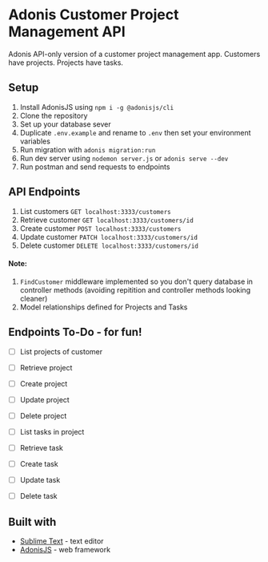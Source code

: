 # Adonis Customer Project Management API

Adonis API-only version of a customer project management app.
Customers have projects. Projects have tasks.

## Setup
1. Install AdonisJS using `npm i -g @adonisjs/cli`
2. Clone the repository 
3. Set up your database sever
4. Duplicate `.env.example` and rename to `.env` then set your environment variables
5. Run migration with `adonis migration:run`  
6. Run dev server using `nodemon server.js` or `adonis serve --dev`
7. Run postman and send requests to endpoints

## API Endpoints
1. List customers
`GET localhost:3333/customers`
2. Retrieve customer
`GET localhost:3333/customers/id`
3. Create customer
`POST localhost:3333/customers`
4. Update customer
`PATCH localhost:3333/customers/id`
5. Delete customer
`DELETE localhost:3333/customers/id`

#### Note:
1. `FindCustomer` middleware implemented so you don't query database in controller methods (avoiding repitition and controller methods looking cleaner)
2. Model relationships defined for Projects and Tasks

## Endpoints To-Do  - for fun!
- [ ] List projects of customer
- [ ] Retrieve project
- [ ] Create project
- [ ] Update project
- [ ] Delete project
- [ ] List tasks in project
- [ ] Retrieve task
- [ ] Create task
- [ ] Update task
- [ ] Delete task


## Built with
 - [Sublime Text](https://www.sublimetext.com) - text editor
 - [AdonisJS](https://www.adonisjs.com) - web framework
